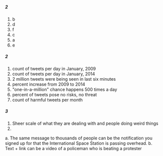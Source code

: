 ##### 2
1. b
2. d
3. f
4. c 	
5. a
6. e

##### 2
1. count of tweets per day in January, 2009
2. count of tweets per day in January, 2014
3. 2 million tweets were being seen in last six minutes
4. percent increase from 2009 to 2014
5. "one-in-a-million" chance happens 500 times a day
6. percent of tweets pose no risks, no threat
7. count of harmful tweets per month

##### 3
1. Sheer scale of what they are dealing with and people doing weird things 
2. 
a. The same message to thousands of people can be the notification you signed up for that the International Space Station is passing overhead.
b. Text + link can be a video of a policeman who is beating a protester

